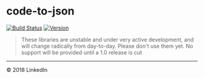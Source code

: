 # code-to-json

[![Build Status](https://travis-ci.org/mike-north/code-to-json.svg?branch=master)](https://travis-ci.org/mike-north/code-to-json)
[![Version](https://img.shields.io/npm/v/code-to-json.svg)](https://www.npmjs.com/package/code-to-json)

> These libraries are unstable and under very active development, and will change radically from day-to-day. Please don't use them yet. No support will be provided until a 1.0 release is cut

---

© 2018 LinkedIn
